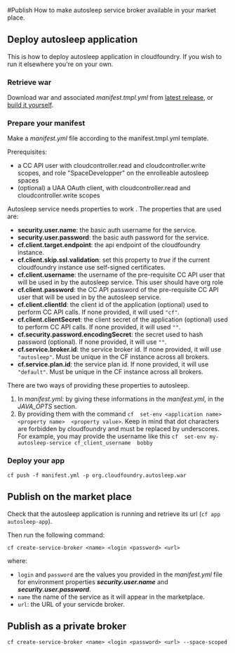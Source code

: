 #Publish
How to make autosleep service broker available in your market place.

## Deploy autosleep application
This is how to deploy autosleep application in cloudfoundry. If you wish to run it elsewhere you're on your own.
### Retrieve war
Download war and associated _manifest.tmpl.yml_ from [latest release](https://github.com/Orange-OpenSource/autosleep/releases/), or [build it yourself](build.md).
### Prepare your manifest
Make a *manifest.yml* file according to the manifest.tmpl.yml template.

Prerequisites:

* a CC API user with cloudcontroller.read and cloudcontroller.write scopes, and role "SpaceDevelopper" on the enrolleable autosleep spaces
* (optional) a UAA OAuth client, with cloudcontroller.read and cloudcontroller.write scopes


Autosleep service needs properties to work . The properties that are used are:

- __security.user.name__: the basic auth username for the service.
- __security.user.password__: the basic auth password for the service.
- __cf.client.target.endpoint__: the api endpoint of the cloudfoundry instance.
- __cf.client.skip.ssl.validation__: set this property to _true_ if the current cloudfoundry instance use self-signed certificates.
- __cf.client.username__: the username of the pre-requisite CC API user that will be used in by the autosleep service. This user should have org role
- __cf.client.password__: the CC API password of the pre-requisite CC API user that will be used in by the autosleep service.
- __cf.client.clientId__: the client id of the application (optional) used to perform CC API calls. If none provided, it will used ```"cf"```.
- __cf.client.clientSecret__: the client secret of the application (optional) used to perform CC API calls. If none provided, it will used ```""```.
- __cf.security.password.encodingSecret__: the secret used to hash password (optional). If none provided, it will use ```""```.
- __cf.service.broker.id__: the service broker id. If none provided, it will use ```"autosleep"```. Must be unique in the CF instance across all brokers.
- __cf.service.plan.id__: the service plan id. If none provided, it will use ```"default"```. Must be unique in the CF instance across all brokers.

There are two ways of providing these properties to autosleep.

1. In _manifest.yml_: by giving these informations in the _manifest.yml_, in the _JAVA_OPTS_ section.
2. By providing them with the command `cf  set-env <application name> <property name>  <property value>`. Keep in mind that dot characters are forbidden by cloudfoundry and must be replaced by underscores. For example, you may provide the username like this `cf  set-env my-autosleep-service cf_client_username  bobby`

### Deploy your app
`
cf push -f manifest.yml -p org.cloudfoundry.autosleep.war 
`    


## Publish on the market place
Check that the autosleep application is running and retrieve its url (`cf app autosleep-app`). 

Then run the following command:

`cf create-service-broker <name> <login <password> <url>`

where:

- `login` and `password` are the values you provided in the _manifest.yml_ file for environment properties ___security.user.name___ and ___security.user.password___.
- `name` the name of the service as it will appear in the marketplace.
- `url`: the URL of your servicde broker.


## Publish as a private broker

`cf create-service-broker <name> <login <password> <url> --space-scoped`
